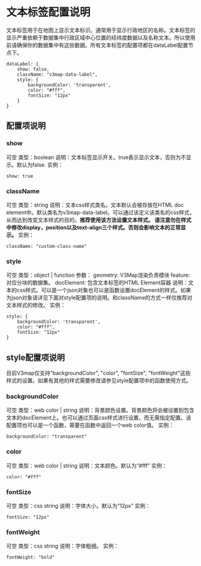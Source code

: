 # 文本标签配置说明
文本标签用于在地图上显示文本标识。通常用于显示行政地区的名称。文本标签的显示严重依赖于数据集中行政区域中心位置的经纬度数据以及名称文本。所以使用前请确保你的数据集中有这些数据。所有文本标签的配置项都在dataLabel配置节点下。
```
dataLabel: {
    show: false,
    className: "v3map-data-label",
    style: {
        backgroundColor: 'transparent',
        color: "#fff",
        fontSize: "12px"
    }
}
```

## 配置项说明
### show
可空
类型：boolean
说明：文本标签显示开关。true表示显示文本，否则为不显示。默认为false.
实例：
```
show: true
```

### className
可空
类型：string
说明：文本css样式类名。文本默认会被存放在HTML doc element中。默认类名为v3map-data-label。可以通过该定义该类名的css样式，从而达到改变文本样式的目的。**推荐使用该方法设置文本样式。 请注意勿在样式中修改display，position以及text-align三个样式。否则会影响文本的正常显示。**
实例：
```
className: "custom-class-name"
```

### style
可空
类型：object | function
参数：
    geometry: V3Map渲染负责模块
    feature: 对应分块的数据集。
    docElement: 包含文本标签的HTML Element容器
说明：文本的css样式。可以是一个json对象也可以是函数设置docElement的样式。如果为json对象请详见下面对style配置项的说明。和className的方式一样仅推荐对文本样式的修改。
实例：
```
style: {
    backgroundColor: 'transparent',
    color: "#fff",
    fontSize: "12px"
}
```

## style配置项说明
目前V3map仅支持"backgroundColor", "color", "fontSize", "fontWeight"这些样式的设置。如果有其他的样式需要修改请参见style配置项中的函数使用方式。

### backgroundColor
可空
类型：web color | string 
说明：背景颜色设置。背景颜色将会被设置到包含文本的docElement上。也可以通过页面css样式进行设置，而无需指定配置。该配置项也可以是一个函数，需要在函数中返回一个web color值。
实例：
```
backgroundColor: "transparent"
```

### color
可空
类型：web color | string 
说明：文本颜色。默认为“#fff”
实例：
```
color: "#fff"
```

### fontSize
可空
类型：css string 
说明：字体大小。默认为“12px”
实例：
```
fontSize: "12px"
```

### fontWeight
可空
类型：css string 
说明：字体粗细。
实例：
```
fontWeight: "bold"
```





